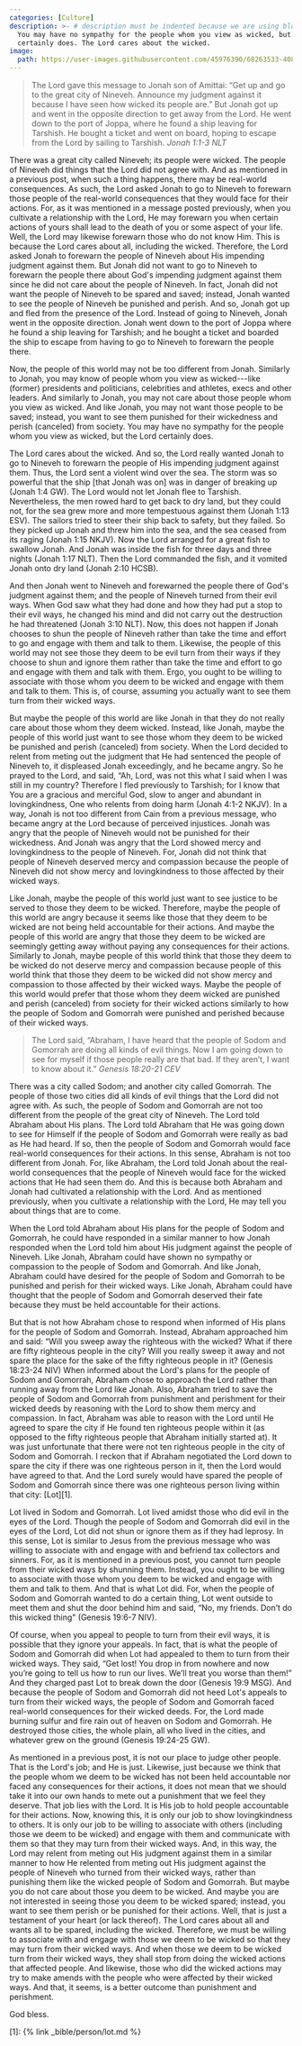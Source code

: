 ```yaml
---
categories: [Culture]
description: >- # description must be indented because we are using block scalar
  You may have no sympathy for the people whom you view as wicked, but the Lord
  certainly does. The Lord cares about the wicked.
image:
  path: https://user-images.githubusercontent.com/45976390/68263533-40849c80-0014-11ea-8a43-b1a63bd70690.jpg
---
```


> The Lord gave this message to Jonah son of Amittai: “Get up and go to the
great city of Nineveh. Announce my judgment against it because I have seen how
wicked its people are.” But Jonah got up and went in the opposite direction to
get away from the Lord. He went down to the port of Joppa, where he found a ship
leaving for Tarshish. He bought a ticket and went on board, hoping to escape
from the Lord by sailing to Tarshish. <cite>Jonah 1:1-3 NLT</cite>

There was a great city called Nineveh; its people were wicked. The people of
Nineveh did things that the Lord did not agree with. And as mentioned in a
previous post, when such a thing happens, there may be real-world consequences.
As such, the Lord asked Jonah to go to Nineveh to forewarn those people of the
real-world consequences that they would face for their actions. For, as it was
mentioned in a message posted previously, when you cultivate a relationship with
the Lord, He may forewarn you when certain actions of yours shall lead to the
death of you or some aspect of your life. Well, the Lord may likewise forewarn
those who do not know Him. This is because the Lord cares about all, including
the wicked. Therefore, the Lord asked Jonah to forewarn the people of Nineveh
about His impending judgment against them. But Jonah did not want to go to
Nineveh to forewarn the people there about God's impending judgment against them
since he did not care about the people of Nineveh. In fact, Jonah did not want
the people of Nineveh to be spared and saved; instead, Jonah wanted to see the
people of Nineveh be punished and perish. And so, Jonah got up and fled from the
presence of the Lord. Instead of going to Nineveh, Jonah went in the opposite
direction. Jonah went down to the port of Joppa where he found a ship leaving
for Tarshish; and he bought a ticket and boarded the ship to escape from having
to go to Nineveh to forewarn the people there.

Now, the people of this world may not be too different from Jonah. Similarly to
Jonah, you may know of people whom you view as wicked---like (former) presidents
and politicians, celebrities and athletes, execs and other leaders. And
similarly to Jonah, you may not care about those people whom you view as wicked.
And like Jonah, you may not want those people to be saved; instead, you want to
see them punished for their wickedness and perish (canceled) from society. You
may have no sympathy for the people whom you view as wicked, but the Lord
certainly does.

The Lord cares about the wicked. And so, the Lord really wanted Jonah to go to
Nineveh to forewarn the people of His impending judgment against them. Thus, the
Lord sent a violent wind over the sea. The storm was so powerful that the ship
[that Jonah was on] was in danger of breaking up (Jonah 1:4 GW). The Lord would
not let Jonah flee to Tarshish. Nevertheless, the men rowed hard to get back to
dry land, but they could not, for the sea grew more and more tempestuous against
them (Jonah 1:13 ESV). The sailors tried to steer their ship back to safety, but
they failed. So they picked up Jonah and threw him into the sea, and the sea
ceased from its raging (Jonah 1:15 NKJV). Now the Lord arranged for a great fish
to swallow Jonah. And Jonah was inside the fish for three days and three nights
(Jonah 1:17 NLT). Then the Lord commanded the fish, and it vomited Jonah onto
dry land (Jonah 2:10 HCSB).

And then Jonah went to Nineveh and forewarned the people there of God's judgment
against them; and the people of Nineveh turned from their evil ways. When God
saw what they had done and how they had put a stop to their evil ways, he
changed his mind and did not carry out the destruction he had threatened (Jonah
3:10 NLT). Now, this does not happen if Jonah chooses to shun the people of
Nineveh rather than take the time and effort to go and engage with them and talk
to them. Likewise, the people of this world may not see those they deem to be
evil turn from their ways if they choose to shun and ignore them rather than
take the time and effort to go and engage with them and talk with them. Ergo,
you ought to be willing to associate with those whom you deem to be wicked and
engage with them and talk to them. This is, of course, assuming you actually
want to see them turn from their wicked ways.

But maybe the people of this world are like Jonah in that they do not really
care about those whom they deem wicked. Instead, like Jonah, maybe the people of
this world just want to see those whom they deem to be wicked be punished and
perish (canceled) from society. When the Lord decided to relent from meting out
the judgment that He had sentenced the people of Nineveh to, it displeased Jonah
exceedingly, and he became angry. So he prayed to the Lord, and said, “Ah, Lord,
was not this what I said when I was still in my country? Therefore I fled
previously to Tarshish; for I know that You are a gracious and merciful God,
slow to anger and abundant in lovingkindness, One who relents from doing harm
(Jonah 4:1-2 NKJV). In a way, Jonah is not too different from Cain from a
previous message, who became angry at the Lord because of perceived injustices.
Jonah was angry that the people of Nineveh would not be punished for their
wickedness. And Jonah was angry that the Lord showed mercy and lovingkindness to
the people of Nineveh. For, Jonah did not think that people of Nineveh deserved
mercy and compassion because the people of Nineveh did not show mercy and
lovingkindness to those affected by their wicked ways.

Like Jonah, maybe the people of this world just want to see justice to be served
to those they deem to be wicked. Therefore, maybe the people of this world are
angry because it seems like those that they deem to be wicked are not being held
accountable for their actions. And maybe the people of this world are angry that
those they deem to be wicked are seemingly getting away without paying any
consequences for their actions. Similarly to Jonah, maybe people of this world
think that those they deem to be wicked do not deserve mercy and compassion
because people of this world think that those they deem to be wicked did not
show mercy and compassion to those affected by their wicked ways. Maybe the
people of this world would prefer that those whom they deem wicked are punished
and perish (canceled) from society for their wicked actions similarly to how the
people of Sodom and Gomorrah were punished and perished because of their wicked
ways.

> The Lord said, “Abraham, I have heard that the people of Sodom and Gomorrah
are doing all kinds of evil things. Now I am going down to see for myself if
those people really are that bad. If they aren’t, I want to know about it.”
<cite>Genesis 18:20-21 CEV</cite>

There was a city called Sodom; and another city called Gomorrah. The people of
those two cities did all kinds of evil things that the Lord did not agree with.
As such, the people of Sodom and Gomorrah are not too different from the people
of the great city of Nineveh. The Lord told Abraham about His plans. The Lord
told Abraham that He was going down to see for Himself if the people of Sodom
and Gomorrah were really as bad as He had heard. If so, then the people of Sodom
and Gomorrah would face real-world consequences for their actions. In this sense,
Abraham is not too different from Jonah. For, like Abraham, the Lord told Jonah
about the real-world consequences that the people of Nineveh would face for the
wicked actions that He had seen them do. And this is because both Abraham and
Jonah had cultivated a relationship with the Lord. And as mentioned previously,
when you cultivate a relationship with the Lord, He may tell you about things
that are to come.

When the Lord told Abraham about His plans for the people of Sodom and Gomorrah,
he could have responded in a similar manner to how Jonah responded when the Lord
told him about His judgment against the people of Nineveh. Like Jonah, Abraham
could have shown no sympathy or compassion to the people of Sodom and Gomorrah.
And like Jonah, Abraham could have desired for the people of Sodom and Gomorrah
to be punished and perish for their wicked ways. Like Jonah, Abraham could have
thought that the people of Sodom and Gomorrah deserved their fate because they
must be held accountable for their actions.

But that is not how Abraham chose to respond when informed of His plans for the
people of Sodom and Gomorrah. Instead, Abraham approached him and said: “Will
you sweep away the righteous with the wicked? What if there are fifty righteous
people in the city? Will you really sweep it away and not spare the place for
the sake of the fifty righteous people in it? (Genesis 18:23-24 NIV) When
informed about the Lord's plans for the people of Sodom and Gomorrah, Abraham
chose to approach the Lord rather than running away from the Lord like Jonah.
Also, Abraham tried to save the people of Sodom and Gomorrah from punishment and
perishment for their wicked deeds by reasoning with the Lord to show them mercy
and compassion. In fact, Abraham was able to reason with the Lord until He
agreed to spare the city if He found ten righteous people within it (as opposed
to the fifty righteous people that Abraham initially started at). It was just
unfortunate that there were not ten righteous people in the city of Sodom and
Gomorrah. I reckon that if Abraham negotiated the Lord down to spare the city if
there was one righteous person in it, then the Lord would have agreed to that.
And the Lord surely would have spared the people of Sodom and Gomorrah since
there was one righteous person living within that city: [Lot][1].

Lot lived in Sodom and Gomorrah. Lot lived amidst those who did evil in the eyes
of the Lord. Though the people of Sodom and Gomorrah did evil in the eyes of
the Lord, Lot did not shun or ignore them as if they had leprosy. In this sense,
Lot is similar to Jesus from the previous message who was willing to associate
with and engage with and befriend tax collectors and sinners. For, as it is
mentioned in a previous post, you cannot turn people from their wicked ways by
shunning them. Instead, you ought to be willing to associate with those whom you
deem to be wicked and engage with them and talk to them. And that is what Lot
did. For, when the people of Sodom and Gomorrah wanted to do a certain thing,
Lot went outside to meet them and shut the door behind him and said, “No, my
friends. Don’t do this wicked thing" (Genesis 19:6-7 NIV).

Of course, when you appeal to people to turn from their evil ways, it is
possible that they ignore your appeals. In fact, that is what the people of
Sodom and Gomorrah did when Lot had appealed to them to turn from their wicked
ways. They said, “Get lost! You drop in from nowhere and now you’re going to
tell us how to run our lives. We’ll treat you worse than them!” And they charged
past Lot to break down the door (Genesis 19:9 MSG). And because the people of
Sodom and Gomorrah did not heed Lot's appeals to turn from their wicked ways,
the people of Sodom and Gomorrah faced real-world consequences for their wicked
deeds. For, the Lord made burning sulfur and fire rain out of heaven on Sodom
and Gomorrah. He destroyed those cities, the whole plain, all who lived in the
cities, and whatever grew on the ground (Genesis 19:24-25 GW).

As mentioned in a previous post, it is not our place to judge other people. That
is the Lord's job; and He is just. Likewise, just because we think that the
people whom we deem to be wicked has not been held accountable nor faced any
consequences for their actions, it does not mean that we should take it into our
own hands to mete out a punishment that we feel they deserve. That job lies with
the Lord. It is His job to hold people accountable for their actions. Now,
knowing this, it is only our job to show lovingkindness to others. It is only
our job to be willing to associate with others (including those we deem to be
wicked) and engage with them and communicate with them so that they may turn
from their wicked ways. And, in this way, the Lord may relent from meting out
His judgment against them in a similar manner to how He relented from meting out
His judgment against the people of Nineveh who turned from their wicked ways,
rather than punishing them like the wicked people of Sodom and Gomorrah. But
maybe you do not care about those you deem to be wicked. And maybe you are not
interested in seeing those you deem to be wicked spared; instead, you want to
see them perish or be punished for their actions. Well, that is just a testament
of your heart (or lack thereof). The Lord cares about all and wants all to be
spared, including the wicked. Therefore, we must be willing to associate with
and engage with those we deem to be wicked so that they may turn from their
wicked ways. And when those we deem to be wicked turn from their wicked ways,
they shall stop from doing the wicked actions that affected people. And
likewise, those who did the wicked actions may try to make amends with the
people who were affected by their wicked ways. And that, it seems, is a better
outcome than punishment and perishment.

God bless.

[1]: {% link _bible/person/lot.md %}
